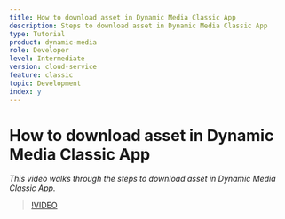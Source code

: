 ```yaml
---
title: How to download asset in Dynamic Media Classic App
description: Steps to download asset in Dynamic Media Classic App
type: Tutorial
product: dynamic-media
role: Developer
level: Intermediate 
version: cloud-service
feature: classic 
topic: Development
index: y
---
```


# How to download asset in Dynamic Media Classic App

*This video walks through the steps to download asset in Dynamic Media Classic App.*

>[!VIDEO](https://video.tv.adobe.com/v/335458?quality=9&learn=on)
